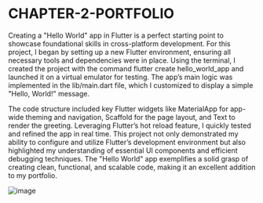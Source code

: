 # CHAPTER-2-PORTFOLIO

Creating a "Hello World" app in Flutter is a perfect starting point to showcase foundational skills in cross-platform development. For this project, I began by setting up a new Flutter environment, ensuring all necessary tools and dependencies were in place. Using the terminal, I created the project with the command flutter create hello_world_app and launched it on a virtual emulator for testing. The app’s main logic was implemented in the lib/main.dart file, which I customized to display a simple "Hello, World!" message.

The code structure included key Flutter widgets like MaterialApp for app-wide theming and navigation, Scaffold for the page layout, and Text to render the greeting. Leveraging Flutter’s hot reload feature, I quickly tested and refined the app in real time. This project not only demonstrated my ability to configure and utilize Flutter’s development environment but also highlighted my understanding of essential UI components and efficient debugging techniques. The "Hello World" app exemplifies a solid grasp of creating clean, functional, and scalable code, making it an excellent addition to my portfolio.

![image](https://github.com/user-attachments/assets/70d590a1-9d50-4802-b162-833dfa04a657)

